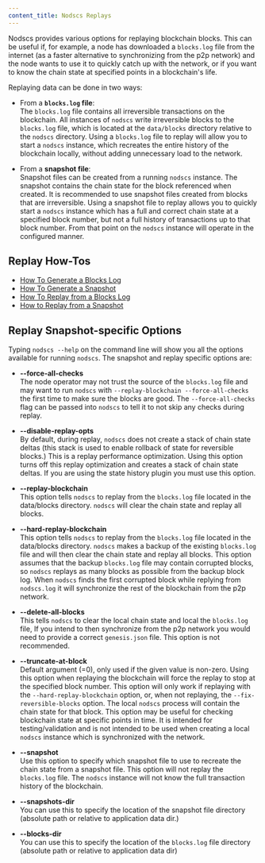 ```yaml
---
content_title: Nodscs Replays
---
```


Nodscs provides various options for replaying blockchain blocks. This can be useful if, for example, a node has downloaded a `blocks.log` file from the internet (as a faster alternative to synchronizing from the p2p network) and the node wants to use it to quickly catch up with the network, or if you want to know the chain state at specified points in a blockchain's life.

Replaying data can be done in two ways:

- From a **`blocks.log` file**:  
The `blocks.log` file contains all irreversible transactions on the blockchain. All instances of `nodscs` write irreversible blocks to the `blocks.log` file, which is located at the `data/blocks` directory relative to the `nodscs` directory. Using a `blocks.log` file to replay will allow you to start a `nodscs` instance, which recreates the entire history of the blockchain locally, without adding unnecessary load to the network.

- From a **snapshot file**:  
Snapshot files can be created from a running `nodscs` instance. The snapshot contains the chain state for the block referenced when created. It is recommended to use snapshot files created from blocks that are irreversible. Using a snapshot file to replay allows you to quickly start a `nodscs` instance which has a full and correct chain state at a specified block number, but not a full history of transactions up to that block number. From that point on the `nodscs` instance will operate in the configured manner.

## Replay How-Tos

* [How To Generate a Blocks Log](how-to-generate-a-blocks.log.md)
* [How To Generate a Snapshot](how-to-generate-a-snapshot.md)
* [How To Replay from a Blocks Log](how-to-replay-from-a-blocks.log.md)
* [How to Replay from a Snapshot](how-to-replay-from-a-snapshot.md)

## Replay Snapshot-specific Options

Typing `nodscs --help` on the command line will show you all the options available for running `nodscs`. The snapshot and replay specific options are:

 - **--force-all-checks**  
The node operator may not trust the source of the `blocks.log` file and may want to run `nodscs` with `--replay-blockchain --force-all-checks` the first time to make sure the blocks are good. The `--force-all-checks` flag can be passed into `nodscs` to tell it to not skip any checks during replay.

 - **--disable-replay-opts**  
By default, during replay, `nodscs` does not create a stack of chain state deltas (this stack is used to enable rollback of state for reversible blocks.) This is a replay performance optimization. Using this option turns off this replay optimization and creates a stack of chain state deltas. If you are using the state history plugin you must use this option.

 - **--replay-blockchain**  
This option tells `nodscs` to replay from the `blocks.log` file located in the data/blocks directory. `nodscs` will clear the chain state and replay all blocks.

 - **--hard-replay-blockchain**  
This option tells `nodscs` to replay from the `blocks.log` file located in the data/blocks directory. `nodscs` makes a backup of the existing `blocks.log` file and will then clear the chain state and replay all blocks. This option assumes that the backup `blocks.log` file may contain corrupted blocks, so `nodscs` replays as many blocks as possible from the backup block log. When `nodscs` finds the first corrupted block while replying from `nodscs.log` it will synchronize the rest of the blockchain from the p2p network.

 - **--delete-all-blocks**  
This tells `nodscs` to clear the local chain state and local the `blocks.log` file, If you intend to then synchronize from the p2p network you would need to provide a correct `genesis.json` file. This option is not recommended.

 - **--truncate-at-block**  
Default argument (=0), only used if the given value is non-zero.
Using this option when replaying the blockchain will force the replay to stop at the specified block number. This option will only work if replaying with the `--hard-replay-blockchain` option, or, when not replaying, the `--fix-reversible-blocks` option. The local `nodscs` process will contain the chain state for that block. This option may be useful for checking blockchain state at specific points in time. It is intended for testing/validation and is not intended to be used when creating a local `nodscs` instance which is synchronized with the network.  
 
 - **--snapshot**  
Use this option to specify which snapshot file to use to recreate the chain state from a snapshot file. This option will not replay the `blocks.log` file. The `nodscs` instance will not know the full transaction history of the blockchain. 

 - **--snapshots-dir**  
You can use this to specify the location of the snapshot file directory  (absolute path or relative to application data dir.)

 - **--blocks-dir**  
You can use this to specify the location of the `blocks.log` file directory  (absolute path or relative to application data dir)
